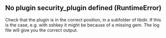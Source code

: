 No plugin security_plugin defined (RuntimeError)
------------------------------------------------

Check that the plugin is in the correct position, in a subfolder of libdir. If this is the case, e.g. with sshkey it might be because of a missing gem. The log file will give you the correct output.
